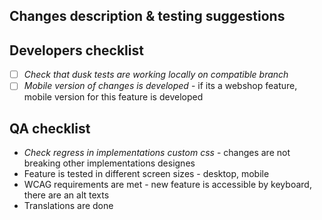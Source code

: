 ## Changes description & testing suggestions
<!--- 
Describe shortly changes here if
   - your solution differs from issue description
   - there are advices from development side for QA or other stakeholders
-->

<!---
Add tag if PR:
- [ ] *Needs Translations* @lexlog @irinaBerendeeva87
- [ ] *Could affect implementations custom css* @lexlog @irinaBerendeeva87
-->

## Developers checklist
- [ ] *Check that dusk tests are working locally on compatible branch*
- [ ] *Mobile version of changes is developed* - if its a webshop feature, mobile version for this feature is developed

## QA checklist
- *Check regress in implementations custom css* - changes are not breaking other implementations designes
- Feature is tested in different screen sizes - desktop, mobile
- WCAG requirements are met - new feature is accessible by keyboard, there are an alt texts
- Translations are done

